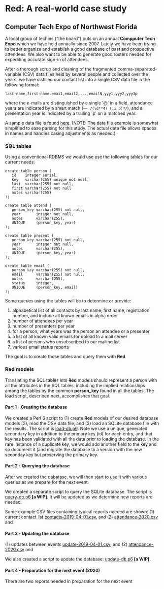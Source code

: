 # Red: A real-world case study

## Computer Tech Expo of Northwest Florida

A local group of techies ("the board") puts on an annual **Compputer
Tech Expo** which we have held annually since 2007. Lately we have
been trying to better organize and establish a good database of past
and prospective attendees. We also want to be able to generate good
rosters needed for expediting accurate sign-in of attendees.

After a thorough scrub and cleaning of the fragmented
comma-separated-variable (CSV) data files held by several people and
collected over the years, we have distilled our contact list into a
single CSV data file in the following format:

``` perl6
last-name,first-name.emai1,email2,...,emailN,yyy1,yyy2,yyy3p
```

where the e-mails are distinguished by a single '@' in a field,
attendance years are indicated by a smart match (`~~ /(\d**4) (:i
p)?/`), and a presentation year is indicated by a trailing 'p' on a
matched year.

A sample data file is found [here](./data/attendees.csv).  (NOTE: The
data file example is somewhat simplified to ease parsing for this
study. The actual data file allows spaces in names and handles casing
adjustments as needed.)


### SQL tables

Using a conventional RDBMS we would use use the following tables for
our current needs:

``` perl6
create table person (
   id    integer serial,
   key   varchar(255) unique not null,
   last  varchar(255) not null,
   first varchar(255) not null
   notes varchar(255)
);

create table attend (
   person_key varchar(255) not null,
   year       integer not null,
   notes      varchar(255),
   UNIQUE     (person_key, year)
);

create table present (
   person_key varchar(255) not null,
   year       integer not null,
   notes      varchar(255),
   UNIQUE     (person_key, year)
);

create table email (
   person_key varchar(255) not null,
   email      varchar(255) not null,
   notes      varchar(255),
   status     integer,
   UNIQUE     (person_key, email)
);
```

Some queries using the tables will be to determine or provide:

1. alphabetical list of all contacts by last name, first name,
   registration number, and include all known emails in alpha order
2. number of attendees per year
3. number of presenters per year
4. for a person, what years was the person an attendee or a presenter
5. a list of all known valid emails for upload to a mail server
6. a list of persons who unsubscribed to our mailing list
7. various email status reports

The goal is to create those tables and query them with **Red**.

### Red models

Translating the SQL tables into **Red** models should represent
a person with all the attributes in the SQL tables, including
the implied relationships among the tables by the common
**person_key** found in all the tables.
The load script, described next, accomplishes that goal.

#### Part 1 - Creating the database

We created a Perl 6 script to (1) create **Red** models of our desired
database models (2), read the CSV data file, and (3) load an SQLite
database file with the results.  The script is
[load-db.p6](./load-db.p6).  Note we use a unique, generated secondary
key in addition to the primary key (id) for each entry, and that key
has been validated with all the data prior to loading the database. In
the rare instance of a duplicate key, we would add another field to
the key and so document it (and migrate the database to a version with
the new seconday key but preserving the primary key.

#### Part 2 - Querying the database

After we created the dabatase, we will then start to use it with
various queries as we prepare for the next event.

We created a separate script to query the SQLite database. The script
is [query-db.p6](./query-db.p6) **[a WIP]**. It will be updated as we
determine new reports are needed.

Some example CSV files containing typical reports needed are shown:
(1) current contact list [contacts-2019-04-01.csv](./data/contacts-2019-04-01.csv),
and
(2) [attendance-2020.csv](./data/update-2020.csv) and

#### Part 3 - Updating the database

(1) updates between events [update-2019-04-01.csv](./data/update-2019-04-01.csv),
and
(2) [attendance-2020.csv](./data/update-2020.csv) and

We also created a script to update the database:
[update-db.p6](./update-db.p6) **[a WIP]**.


#### Part 4 - Preparation for the next event (2020)
There are two reports needed in preparation for the next event

